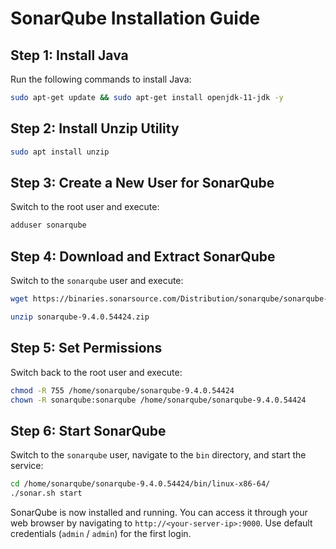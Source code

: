 # SonarQube Installation Guide

## Step 1: Install Java
Run the following commands to install Java:
```bash
sudo apt-get update && sudo apt-get install openjdk-11-jdk -y
```

## Step 2: Install Unzip Utility
```bash
sudo apt install unzip
```

## Step 3: Create a New User for SonarQube
Switch to the root user and execute:
```bash
adduser sonarqube
```

## Step 4: Download and Extract SonarQube
Switch to the `sonarqube` user and execute:
```bash
wget https://binaries.sonarsource.com/Distribution/sonarqube/sonarqube-9.4.0.54424.zip
```
```bash
unzip sonarqube-9.4.0.54424.zip
```

## Step 5: Set Permissions
Switch back to the root user and execute:
```bash
chmod -R 755 /home/sonarqube/sonarqube-9.4.0.54424
chown -R sonarqube:sonarqube /home/sonarqube/sonarqube-9.4.0.54424
```

## Step 6: Start SonarQube
Switch to the `sonarqube` user, navigate to the `bin` directory, and start the service:
```bash
cd /home/sonarqube/sonarqube-9.4.0.54424/bin/linux-x86-64/
./sonar.sh start
```

SonarQube is now installed and running. You can access it through your web browser by navigating to `http://<your-server-ip>:9000`. Use default credentials (`admin` / `admin`) for the first login.
